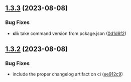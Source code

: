 ## [1.3.3](https://github.com/8char/laux-compiler/compare/v1.3.2...v1.3.3) (2023-08-08)


### Bug Fixes

* **cli:** take command version from pckage.json ([0d1d6f2](https://github.com/8char/laux-compiler/commit/0d1d6f24038e61006f07d709426476a191b4e2fe))

## [1.3.2](https://github.com/8char/laux-compiler/compare/v1.3.1...v1.3.2) (2023-08-08)


### Bug Fixes

* include the proper changelog artifact on ci ([ee912c9](https://github.com/8char/laux-compiler/commit/ee912c97a66c51508c4fe24bb484ab708da422fd))
